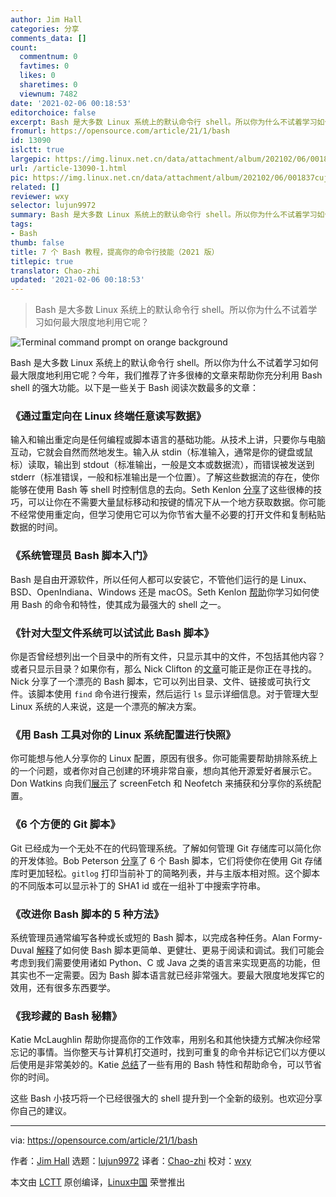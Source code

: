```yaml
---
author: Jim Hall
categories: 分享
comments_data: []
count:
  commentnum: 0
  favtimes: 0
  likes: 0
  sharetimes: 0
  viewnum: 7482
date: '2021-02-06 00:18:53'
editorchoice: false
excerpt: Bash 是大多数 Linux 系统上的默认命令行 shell。所以你为什么不试着学习如何最大限度地利用它呢？
fromurl: https://opensource.com/article/21/1/bash
id: 13090
islctt: true
largepic: https://img.linux.net.cn/data/attachment/album/202102/06/001837cujo0ql3utfobrrj.jpg
url: /article-13090-1.html
pic: https://img.linux.net.cn/data/attachment/album/202102/06/001837cujo0ql3utfobrrj.jpg.thumb.jpg
related: []
reviewer: wxy
selector: lujun9972
summary: Bash 是大多数 Linux 系统上的默认命令行 shell。所以你为什么不试着学习如何最大限度地利用它呢？
tags:
- Bash
thumb: false
title: 7 个 Bash 教程，提高你的命令行技能（2021 版）
titlepic: true
translator: Chao-zhi
updated: '2021-02-06 00:18:53'
---
```



> 
> Bash 是大多数 Linux 系统上的默认命令行 shell。所以你为什么不试着学习如何最大限度地利用它呢？
> 
> 
> 


![](https://img.linux.net.cn/data/attachment/album/202102/06/001837cujo0ql3utfobrrj.jpg "Terminal command prompt on orange background")


Bash 是大多数 Linux 系统上的默认命令行 shell。所以你为什么不试着学习如何最大限度地利用它呢？今年，我们推荐了许多很棒的文章来帮助你充分利用 Bash shell 的强大功能。以下是一些关于 Bash 阅读次数最多的文章：


### 《通过重定向在 Linux 终端任意读写数据》


输入和输出重定向是任何编程或脚本语言的基础功能。从技术上讲，只要你与电脑互动，它就会自然而然地发生。输入从 stdin（标准输入，通常是你的键盘或鼠标）读取，输出到 stdout（标准输出，一般是文本或数据流），而错误被发送到 stderr（标准错误，一般和标准输出是一个位置）。了解这些数据流的存在，使你能够在使用 Bash 等 shell 时控制信息的去向。Seth Kenlon [分享](/article-12385-1.html)了这些很棒的技巧，可以让你在不需要大量鼠标移动和按键的情况下从一个地方获取数据。你可能不经常使用重定向，但学习使用它可以为你节省大量不必要的打开文件和复制粘贴数据的时间。


### 《系统管理员 Bash 脚本入门》


Bash 是自由开源软件，所以任何人都可以安装它，不管他们运行的是 Linux、BSD、OpenIndiana、Windows 还是 macOS。Seth Kenlon [帮助](https://opensource.com/article/20/4/bash-sysadmins-ebook)你学习如何使用 Bash 的命令和特性，使其成为最强大的 shell 之一。


### 《针对大型文件系统可以试试此 Bash 脚本》


你是否曾经想列出一个目录中的所有文件，只显示其中的文件，不包括其他内容？或者只显示目录？如果你有，那么 Nick Clifton 的[文章](/article-12025-1.html)可能正是你正在寻找的。Nick 分享了一个漂亮的 Bash 脚本，它可以列出目录、文件、链接或可执行文件。该脚本使用 `find` 命令进行搜索，然后运行 `ls` 显示详细信息。对于管理大型 Linux 系统的人来说，这是一个漂亮的解决方案。


### 《用 Bash 工具对你的 Linux 系统配置进行快照》


你可能想与他人分享你的 Linux 配置，原因有很多。你可能需要帮助排除系统上的一个问题，或者你对自己创建的环境非常自豪，想向其他开源爱好者展示它。Don Watkins 向我们[展示](https://opensource.com/article/20/1/screenfetch-neofetch)了 screenFetch 和 Neofetch 来捕获和分享你的系统配置。


### 《6 个方便的 Git 脚本》


Git 已经成为一个无处不在的代码管理系统。了解如何管理 Git 存储库可以简化你的开发体验。Bob Peterson [分享](/article-11797-1.html)了 6 个 Bash 脚本，它们将使你在使用 Git 存储库时更加轻松。`gitlog` 打印当前补丁的简略列表，并与主版本相对照。这个脚本的不同版本可以显示补丁的 SHA1 id 或在一组补丁中搜索字符串。


### 《改进你 Bash 脚本的 5 种方法》


系统管理员通常编写各种或长或短的 Bash 脚本，以完成各种任务。Alan Formy-Duval [解释](https://opensource.com/article/20/1/improve-bash-scripts)了如何使 Bash 脚本更简单、更健壮、更易于阅读和调试。我们可能会考虑到我们需要使用诸如 Python、C 或 Java 之类的语言来实现更高的功能，但其实也不一定需要。因为 Bash 脚本语言就已经非常强大。要最大限度地发挥它的效用，还有很多东西要学。


### 《我珍藏的 Bash 秘籍》


Katie McLaughlin 帮助你提高你的工作效率，用别名和其他快捷方式解决你经常忘记的事情。当你整天与计算机打交道时，找到可重复的命令并标记它们以方便以后使用是非常美妙的。Katie [总结](/article-11841-1.html)了一些有用的 Bash 特性和帮助命令，可以节省你的时间。


这些 Bash 小技巧将一个已经很强大的 shell 提升到一个全新的级别。也欢迎分享你自己的建议。




---


via: <https://opensource.com/article/21/1/bash>


作者：[Jim Hall](https://opensource.com/users/jim-hall) 选题：[lujun9972](https://github.com/lujun9972) 译者：[Chao-zhi](https://github.com/Chao-zhi) 校对：[wxy](https://github.com/wxy)


本文由 [LCTT](https://github.com/LCTT/TranslateProject) 原创编译，[Linux中国](https://linux.cn/) 荣誉推出